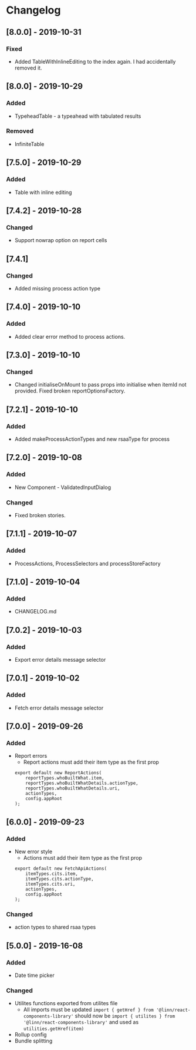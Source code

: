 # Changelog
## [8.0.0] - 2019-10-31
### Fixed
-   Added TableWithInlineEditing to the index again. I had accidentally removed it.

## [8.0.0] - 2019-10-29
### Added
-   TypeheadTable - a typeahead with tabulated results

### Removed
-   InfiniteTable 

## [7.5.0] - 2019-10-29
### Added
-   Table with inline editing

## [7.4.2] - 2019-10-28
### Changed
-   Support nowrap option on report cells 
## [7.4.1]
### Changed
-   Added missing process action type 
## [7.4.0] - 2019-10-10

### Added

-   Added clear error method to process actions.
## [7.3.0] - 2019-10-10

### Changed

-   Changed initialiseOnMount to pass props into initialise when itemId not provided.
    Fixed broken reportOptionsFactory.
## [7.2.1] - 2019-10-10

### Added

- Added makeProcessActionTypes and new rsaaType for process

## [7.2.0] - 2019-10-08

### Added

-   New Component - ValidatedInputDialog

### Changed

- Fixed broken stories.

## [7.1.1] - 2019-10-07

### Added

-   ProcessActions, ProcessSelectors and processStoreFactory

## [7.1.0] - 2019-10-04

### Added

-   CHANGELOG.md

## [7.0.2] - 2019-10-03

### Added

-   Export error details message selector

## [7.0.1] - 2019-10-02

### Added

-   Fetch error details message selector

## [7.0.0] - 2019-09-26

### Added

-   Report errors
    -   Report actions must add their item type as the first prop
    ```
    export default new ReportActions(
        reportTypes.whoBuiltWhat.item,
        reportTypes.whoBuiltWhatDetails.actionType,
        reportTypes.whoBuiltWhatDetails.uri,
        actionTypes,
        config.appRoot
    );
    ```

## [6.0.0] - 2019-09-23

### Added

-   New error style
    -   Actions must add their item type as the first prop
    ```
    export default new FetchApiActions(
        itemTypes.cits.item,
        itemTypes.cits.actionType,
        itemTypes.cits.uri,
        actionTypes,
        config.appRoot
    );
    ```

### Changed

-   action types to shared rsaa types

## [5.0.0] - 2019-16-08

### Added

-   Date time picker

### Changed

-   Utilites functions exported from utilites file
    -   All imports must be updated
        ```import { getHref } from '@linn/react-components-library'```
        should now be
        ```import { utilites } from '@linn/react-components-library'```
        and used as
        ```utilities.getHref(item)```
-   Rollup config
-   Bundle splitting
